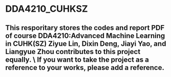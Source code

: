 # DDA4210_CUHKSZ
## This resporitary stores the codes and report PDF of course DDA4210:Advanced Machine Learning in CUHK(SZ) Ziyue Lin, Dixin Deng, Jiayi Yao, and Liangyue Zhou contributes to this project equally. \\ If you want to take the project as a reference to your works, please add a reference.
